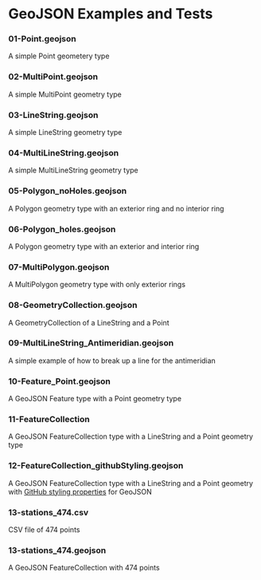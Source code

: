 

# GeoJSON Examples and Tests


### 01-Point.geojson
A simple Point geometery type

### 02-MultiPoint.geojson
A simple MultiPoint geometry type

### 03-LineString.geojson
A simple LineString geometry type

### 04-MultiLineString.geojson
A simple MultiLineString geometry type

### 05-Polygon_noHoles.geojson
A Polygon geometry type with an exterior ring and no interior ring

### 06-Polygon_holes.geojson
A Polygon geometry type with an exterior and interior ring

### 07-MultiPolygon.geojson
A MultiPolygon geometry type with only exterior rings

### 08-GeometryCollection.geojson
A GeometryCollection of a LineString and a Point

### 09-MultiLineString_Antimeridian.geojson
A simple example of how to break up a line for the antimeridian

### 10-Feature_Point.geojson
A GeoJSON Feature type with a Point geometry type

### 11-FeatureCollection
A GeoJSON FeatureCollection type with a LineString and a Point geometry type 

### 12-FeatureCollection_githubStyling.geojson
A GeoJSON FeatureCollection type with a LineString and a Point geometry with [GitHub styling properties](https://help.github.com/articles/mapping-geojson-files-on-github/#styling-features) for GeoJSON

### 13-stations_474.csv
CSV file of 474 points

### 13-stations_474.geojson
A GeoJSON FeatureCollection with 474 points

